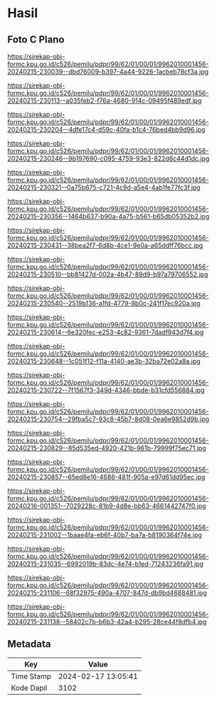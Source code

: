 # Hasil

## Foto C Plano

https://sirekap-obj-formc.kpu.go.id/c526/pemilu/pdpr/99/62/01/00/01/9962010001456-20240215-230039--dbd76009-b397-4a44-9226-1acbeb78cf3a.jpg

https://sirekap-obj-formc.kpu.go.id/c526/pemilu/pdpr/99/62/01/00/01/9962010001456-20240215-230113--a035feb2-f76a-4680-914c-09495f489edf.jpg

https://sirekap-obj-formc.kpu.go.id/c526/pemilu/pdpr/99/62/01/00/01/9962010001456-20240215-230204--4dfe17c4-d59c-40fa-b1c4-76bed4bb9d96.jpg

https://sirekap-obj-formc.kpu.go.id/c526/pemilu/pdpr/99/62/01/00/01/9962010001456-20240215-230246--9b197690-c095-4759-93e3-822d6c44d1dc.jpg

https://sirekap-obj-formc.kpu.go.id/c526/pemilu/pdpr/99/62/01/00/01/9962010001456-20240215-230321--0a75b675-c721-4c9d-a5e4-4ab1fe77fc3f.jpg

https://sirekap-obj-formc.kpu.go.id/c526/pemilu/pdpr/99/62/01/00/01/9962010001456-20240215-230356--1464b637-b90a-4a75-b561-b65db05352b2.jpg

https://sirekap-obj-formc.kpu.go.id/c526/pemilu/pdpr/99/62/01/00/01/9962010001456-20240215-230431--38bea2f7-6d8b-4ce1-9e0a-a65ddff76bcc.jpg

https://sirekap-obj-formc.kpu.go.id/c526/pemilu/pdpr/99/62/01/00/01/9962010001456-20240215-230510--bb81427d-002a-4b47-89d9-b97a79706552.jpg

https://sirekap-obj-formc.kpu.go.id/c526/pemilu/pdpr/99/62/01/00/01/9962010001456-20240215-230540--2519b136-a1fd-4779-8b0c-241f17ec920a.jpg

https://sirekap-obj-formc.kpu.go.id/c526/pemilu/pdpr/99/62/01/00/01/9962010001456-20240215-230614--6e320fec-e253-4c82-9361-7dadf943d7f4.jpg

https://sirekap-obj-formc.kpu.go.id/c526/pemilu/pdpr/99/62/01/00/01/9962010001456-20240215-230648--1c051f12-f11a-4140-ae3b-32ba72e02a8a.jpg

https://sirekap-obj-formc.kpu.go.id/c526/pemilu/pdpr/99/62/01/00/01/9962010001456-20240215-230722--7f1567f3-349d-4346-bbde-b31cfd556884.jpg

https://sirekap-obj-formc.kpu.go.id/c526/pemilu/pdpr/99/62/01/00/01/9962010001456-20240215-230754--29fba5c7-93c8-45b7-8d08-0ea6e9852d9b.jpg

https://sirekap-obj-formc.kpu.go.id/c526/pemilu/pdpr/99/62/01/00/01/9962010001456-20240215-230829--85d535ed-4920-421b-961b-79999f75ec71.jpg

https://sirekap-obj-formc.kpu.go.id/c526/pemilu/pdpr/99/62/01/00/01/9962010001456-20240215-230857--65ed8e16-4686-481f-905a-e97d61dd95ec.jpg

https://sirekap-obj-formc.kpu.go.id/c526/pemilu/pdpr/99/62/01/00/01/9962010001456-20240216-001351--7029228c-81b9-4d8e-bb63-4661442747f0.jpg

https://sirekap-obj-formc.kpu.go.id/c526/pemilu/pdpr/99/62/01/00/01/9962010001456-20240215-231002--1baae4fa-eb6f-40b7-ba7a-b8190364f74e.jpg

https://sirekap-obj-formc.kpu.go.id/c526/pemilu/pdpr/99/62/01/00/01/9962010001456-20240215-231035--6992019b-83dc-4e74-b1ed-71243236fa91.jpg

https://sirekap-obj-formc.kpu.go.id/c526/pemilu/pdpr/99/62/01/00/01/9962010001456-20240215-231106--68f32975-490a-4707-847d-db9bd4688481.jpg

https://sirekap-obj-formc.kpu.go.id/c526/pemilu/pdpr/99/62/01/00/01/9962010001456-20240215-231138--58402c7b-b6b3-42a4-b295-28ce44f8dfb4.jpg


## Metadata

| Key        | Value               |
| ---------- | ------------------- |
| Time Stamp | 2024-02-17 13:05:41 |
| Kode Dapil | 3102                |



